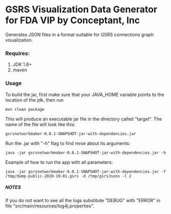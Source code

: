 GSRS Visualization Data Generator for FDA VIP by Conceptant, Inc
============================
Generates JSON files in a format suitable for GSRS connections graph visualization. 

### Requires:
1. JDK 1.8+
2. maven

### Usage
To build the jar, first make sure that your JAVA_HOME variable points to the location of the jdk, then run
```
mvn clean package
```

This will produce an executable jar file in the directory called "target". The name of the file will look like this:
```
gsrsnetworkmaker-0.0.1-SNAPSHOT-jar-with-dependencies.jar
```

Run the .jar with "-h" flag to find mroe about its arguments:
```
java -jar gsrsnetworkmaker-0.0.1-SNAPSHOT-jar-with-dependencies.jar -h
```

Example of how to run the app with all parameters:
```
java -jar gsrsnetworkmaker-0.0.1-SNAPSHOT-jar-with-dependencies.jar -f /tmp/dump-public-2020-10-01.gsrs -d /tmp/gsrsJsons -l 2 
```

##### NOTES
If you do not want to see all the logs substitute "DEBUG" with "ERROR" in file "src/main/resources/log4j.properties".
